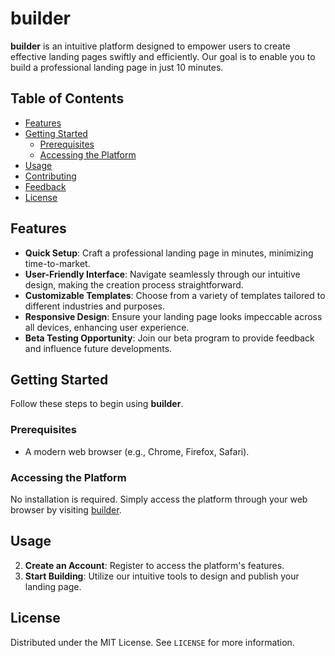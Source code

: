 # builder

**builder** is an intuitive platform designed to empower users to create effective landing pages swiftly and efficiently. Our goal is to enable you to build a professional landing page in just 10 minutes.

## Table of Contents

- [Features](#features)
- [Getting Started](#getting-started)
  - [Prerequisites](#prerequisites)
  - [Accessing the Platform](#accessing-the-platform)
- [Usage](#usage)
- [Contributing](#contributing)
- [Feedback](#feedback)
- [License](#license)

## Features

- **Quick Setup**: Craft a professional landing page in minutes, minimizing time-to-market.
- **User-Friendly Interface**: Navigate seamlessly through our intuitive design, making the creation process straightforward.
- **Customizable Templates**: Choose from a variety of templates tailored to different industries and purposes.
- **Responsive Design**: Ensure your landing page looks impeccable across all devices, enhancing user experience.
- **Beta Testing Opportunity**: Join our beta program to provide feedback and influence future developments.

## Getting Started

Follow these steps to begin using **builder**.

### Prerequisites

- A modern web browser (e.g., Chrome, Firefox, Safari).

### Accessing the Platform

No installation is required. Simply access the platform through your web browser by visiting [builder]().

## Usage

<!-- 1. **Join the Beta**: Visit our [landing page](https://blrplt.dev) and enter your email to join the beta program. Alternatively, click on the user icon in the top right corner to register. -->
2. **Create an Account**: Register to access the platform's features.
3. **Start Building**: Utilize our intuitive tools to design and publish your landing page.

<!-- ## Contributing

We welcome contributions to enhance **blrplt builder**. To contribute:

1. Fork the repository.
2. Create a new branch (`git checkout -b feature/YourFeature`).
3. Commit your changes (`git commit -m 'Add YourFeature'`).
4. Push to the branch (`git push origin feature/YourFeature`).
5. Open a pull request.

Please ensure your code adheres to our coding standards and includes appropriate tests. -->

<!-- ## Feedback

We value your feedback and thoughts. Please share your experiences and suggestions by:

- Leaving your email on our [landing page](https://blrplt.dev).
- Clicking on the user icon in the top right corner to join the beta.

Your input helps us build the best landing page builder possible. ❤️ -->

## License

Distributed under the MIT License. See `LICENSE` for more information.
